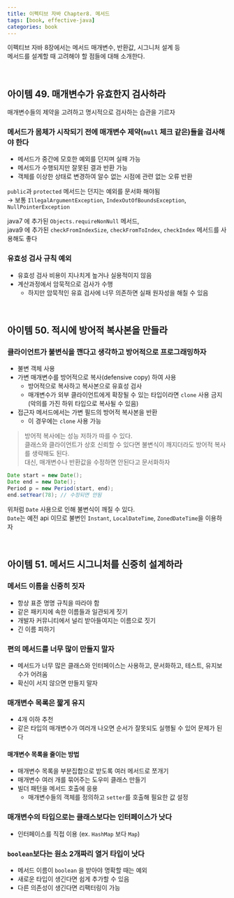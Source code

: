 ```yaml
---
title: 이펙티브 자바 Chapter8. 메서드
tags: [book, effective-java]
categories: book
---
```



이펙티브 자바 8장에서는 메서드 매개변수, 반환값, 시그니처 설계 등  
메서드를 설계할 때 고려해야 할 점들에 대해 소개한다.

<!--more-->

<br/>

## 아이템 49. 매개변수가 유효한지 검사하라

매개변수들의 제약을 고려하고 명시적으로 검사하는 습관을 기르자

### 메서드가 몸체가 **시작되기 전**에 매개변수 제약(`null` 체크 같은)들을 검사해야 한다
- 메서드가 중간에 모호한 예외를 던지며 실패 가능
- 메서드가 수행되지만 잘못된 결과 반환 가능
- 객체를 이상한 상태로 변경하여 알수 없는 시점에 관련 없는 오류 반환

`public`과 `protected` 메서드는 던지는 예외를 문서화 해야됨  
→ 보통 `IllegalArgumentException`, `IndexOutOfBoundsException`, `NullPointerException`

java7 에 추가된 `Objects.requireNonNull` 메서드,  
java9 에 추가된 `checkFromIndexSize`, `checkFromToIndex`, `checkIndex` 메서드를 사용해도 좋다


### 유효성 검사 규칙 예외
- 유효성 검사 비용이 지나치게 높거나 실용적이지 않음
- 계산과정에서 암묵적으로 검사가 수행
  - 하지만 암묵적인 유효 검사에 너무 의존하면 실패 원자성을 해칠 수 있음


<br/>


## 아이템 50. 적시에 방어적 복사본을 만들라

### 클라이언트가 불변식을 깬다고 생각하고 방어적으로 프로그래밍하자
- 불변 객체 사용
- 가변 매개변수를 방어적으로 복사(defensive copy) 하여 사용
  - 방어적으로 복사하고 복사본으로 유효성 검사
  - 매개변수가 외부 클라이언트에게 확장될 수 있는 타입이라면 `clone` 사용 금지 (악의를 가진 하위 타입으로 복사될 수 있음)
- 접근자 메서드에서는 가변 필드의 방어적 복사본을 반환 
  - 이 경우에는 `clone` 사용 가능
  

> 방어적 복사에는 성능 저하가 따를 수 있다.  
> 클래스와 클라이언트가 상호 신뢰할 수 있다면 불변식이 깨지더라도 방어적 복사를 생략해도 된다.    
> 대신, 매개변수나 반환값을 수정하면 안된다고 문서화하자 

```java 
Date start = new Date();
Date end = new Date();
Period p = new Period(start, end);
end.setYear(78); // 수정되면 안됨
```

위처럼 `Date` 사용으로 인해 불변식이 깨질 수 있다.  
`Date`는 예전 api 이므로 불변인 `Instant`, `LocalDateTime`, `ZonedDateTime`을 이용하자  

<br/>

## 아이템 51. 메서드 시그니처를 신중히 설계하라

### 메서드 이름을 신중히 짓자
- 항상 표준 명명 규칙을 따라야 함
- 같은 패키지에 속한 이름들과 일관되게 짓기
- 개발자 커뮤니티에서 널리 받아들여지는 이름으로 짓기
- 긴 이름 피하기

### 편의 메서드를 너무 많이 만들지 말자
- 메서드가 너무 많은 클래스와 인터페이스는 사용하고, 문서화하고, 테스트, 유지보수가 어려움
- 확신이 서지 않으면 만들지 말자

### 매개변수 목록은 짧게 유지
- 4개 이하 추천
- 같은 타입의 매개변수가 여러개 나오면 순서가 잘못되도 실행될 수 있어 문제가 된다

#### 매개변수 목록을 줄이는 방법
- 매개변수 목록을 부분집합으로 받도록 여러 메서드로 쪼개기
- 매개변수 여러 개를 묶어주는 도우미 클래스 만들기
- 빌더 패턴을 메서드 호출에 응용
  - 매개변수들의 객체를 정의하고 `setter`를 호출해 필요한 값 설정
  
### 매개변수의 타입으로는 클래스보다는 인터페이스가 낫다
- 인터페이스를 직접 이용 (ex. `HashMap` 보다 `Map`)

### `boolean`보다는 원소 2개짜리 열거 타입이 낫다
- 메서드 이름이 `boolean` 을 받아야 명확할 때는 예외
- 새로운 타입이 생긴다면 쉽게 추가할 수 있음 
- 다른 의존성이 생긴다면 리팩터링이 가능

